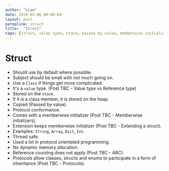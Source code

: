 ```yaml
---
author: "Liam"
date: 2019-05-06 00:00:04
layout: post
permalink: struct
title:  "Struct"
tags: [struct, value type, stack, passed by value, memberwise initializer]
---
```


# Struct
- Should use by default where possible.
- Subject should be small with not much going on.
- Use a `Class` if things get more complicated.
- It's a `value` type. (Post TBC - Value type vs Reference type)
- Stored on the `stack`.
- If it is a class member, it is stored on the heap.
- Copied (Passed by value).
- Protocol conformance.
- Comes with a memberwise initializer (Post TBC - Memberwise initializers).
- Extension keeps memberwise initializer (Post TBC - Extending a struct).
- Examples: `String`, `Array`, `Dict`, `Int`.
- Thread safe.
- Used a lot in protocol orientated programming.
- No dynamic memory allocation.
- Reference counting does not apply (Post TBC - ARC).
- Protocols allow classes, structs and enums to participate in a form of inheritance (Post TBC - Protocols).
